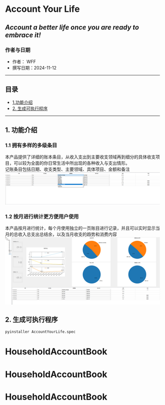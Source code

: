 # Account Your Life

## _Account a better life once you are ready to embrace it!_

### 作者与日期
- 作者： WFF
- 撰写日期：2024-11-12

---

## 目录
- [1.功能介绍 ](#1-功能介绍)
- [2. 生成可执行程序](#2-生成可执行程序)
---
## 1. 功能介绍
### 1.1 拥有多样的多级条目
本产品提供了详细的账本条目，从收入支出到主要收支领域再到细分的具体收支项目，可以较为全面的你日常生活中所出现的各种收入与支出情形。   
记账条目包括日期、收支类型、主要领域、具体项目、金额和备注
![img.png](./src/README_SRC/img.png)
### 1.2 按月进行统计更方便用户使用
本产品按月进行统计，每个月使用独立的一页账目进行记录，并且可以实时显示当月的总收入总支出总结余，以及当月收支的趋势和消费内容
![img_1.png](./src/README_SRC/img_1.png)

## 2. 生成可执行程序
```bash
pyinstaller AccountYourLife.spec
```
# HouseholdAccountBook
# HouseholdAccountBook
# HouseholdAccountBook
